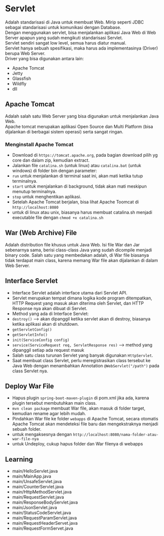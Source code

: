 # Servlet
Adalah standarisasi di Java untuk membuat Web. Mirip seperti JDBC sebagai standarisasi untuk komunikasi dengan Database. <br/> 
Dengan menggunakan servlet, bisa menjalankan aplikasi Java Web di Web Server apapun yang sudah mengikuti standarisasi Servlet. <br/>
Servlet sendiri sangat low level, semua harus diatur manual. <br/>
Servlet hanya sebuah spesifikasi, maka harus ada implementasinya (Driver) berupa Web Server. <br/>
Driver yang bisa digunakan antara lain:
- Apache Tomcat
- Jetty
- Glassfish
- Wildfly
- dll

## Apache Tomcat
Adalah salah satu Web Server yang bisa digunakan untuk menjalankan Java Web. <br/>
Apache tomcat merupakan aplikasi Open Source dan Multi Platform (bisa dijalankan di berbagai sistem operasi) serta sangat ringan.

### Menginstall Apache Tomcat
- Download di `https://tomcat.apache.org`, pada bagian download pilih yg core dan dalam zip, kemudian extract.
- Jalankan file `catalina.sh` (untuk linux) atau `catalina.bat` (untuk windows) di folder bin dengan parameter:
- `run` untuk menjalankan di terminal saat ini, akan mati ketika tutup terminalnya.
- `start` untuk menjalankan di background, tidak akan mati meskipun menutup terminalnya.
- `stop` untuk menghentikan aplikasi.
- Setelah Apache Tomcat berjalan, bisa lihat Apache Toomcat di `http://localhost:8080`
- untuk di linux atau unix, biasanya harus membuat catalina.sh menjadi executable file dengan `chmod +x catalina.sh`

## War (Web Archive) File
Adalah distribution file khusus untuk Java Web. Isi file War dan Jar sebenarnya sama, berisi class-class Java yang sudah dicompile menjadi binary code. Salah satu yang membedakan adalah, di War file biasanya tidak terdapat main class, karena memang War file akan dijalankan di dalam Web Server.

## Interface Servlet
- Interface Servlet adalah interface utama dari Servlet API.
- Servlet merupakan tempat dimana logika kode program ditempatkan, HTTP Request yang masuk akan diterima oleh Servlet,  dan HTTP Response nya akan dibuat di Servlet.
- Method yang ada di Interface Servlet:
- `destroy()` --> akan dipanggil ketika servlet akan di destroy, biasanya ketika aplikasi akan di shutdown.
- `getServletConfig()`
- `getServletInfo()`
- `init(ServiceConfig config)`
- `service(ServiceRequest req, ServletResponse res)` --> method yang dipanggil setiap ada request masuk
- Salah satu class turunan Servlet yang banyak digunakan `HttpServlet`.
- Saat membuat class Servlet, perlu meregistrasikan class tersebut ke Java Web dengan menambahkan Annotation `@WebServlet("/path")` pada class Servlet nya.

## Deploy War File
- Hapus plugin `spring-boot-maven-plugin` di pom.xml jika ada, karena plugin tersebut membutuhkan main class.
- `mvn clean package` membuat War file, akan masuk di folder target, kemudian rename agar lebih mudah.
- Pindahkan War file ke folder `webapps` di Apache Tomcat, secara otomatis Apache Tomcat akan mendeteksi file baru dan mengekstraknya menjadi sebuah folder.
- untuk mengaksesnya dengan `http://localhost:8080/nama-folder-atau-war-file-nya`
- untuk Undeploy, cukup hapus folder dan War filenya di webapps

## Learning
- main/HelloServlet.java
- main/MainApp.java
- main/UnsafeServlet.java
- main/CounterServlet.java
- main/HttpMethodServlet.java
- main/RequestServlet.java
- main/ResponseBodyServlet.java
- main/JsonServlet.java
- main/StatusCodeServlet.java
- main/RequestParamServlet.java
- main/RequestHeaderServet.java
- main/RequestFormServet.java
